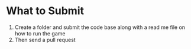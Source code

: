 # What to Submit 
1. Create a folder and submit the code base along with a read me file on how to run the game
2. Then send a pull request
